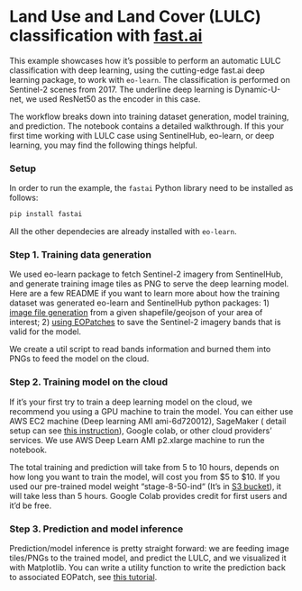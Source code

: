 # Land Use and Land Cover (LULC) classification with [fast.ai](https://docs.fast.ai/)

This example showcases how it’s possible to perform an automatic LULC classification with deep learning, using the cutting-edge fast.ai deep learning package, to work with `eo-learn`. The classification is performed on Sentinel-2 scenes from 2017. The underline deep learning is Dynamic-U-net, we used ResNet50 as the encoder in this case.

The workflow breaks down into training dataset generation, model training, and prediction. The notebook contains a detailed walkthrough. If this your first time working with LULC case using SentinelHub, eo-learn, or deep learning, you may find the following things helpful.

### Setup

In order to run the example, the `fastai` Python library need to be installed as follows:

```bash
pip install fastai
```

All the other dependecies are already installed with `eo-learn`.

### Step 1. Training data generation

We used eo-learn package to fetch Sentinel-2 imagery from SentinelHub, and generate training image tiles as PNG to serve the deep learning model. Here are a few README if you want to learn more about how the training dataset was generated eo-learn and SentinelHub python packages: 1) [image file generation](https://github.com/sentinel-hub/eo-learn/tree/master/examples/land-cover-map) from a given shapefile/geojson of your area of interest; 2) [using EOPatches](https://github.com/sentinel-hub/eo-learn/tree/master/examples/land-cover-map) to save the Sentinel-2 imagery bands that is valid for the model.

We create a util script to read bands information and burned them into PNGs to feed the model on the cloud.

### Step 2. Training model on the cloud

If it’s your first try to train a deep learning model on the cloud, we recommend you using a GPU machine to train the model. You can either use AWS EC2 machine (Deep learning AMI ami-6d720012), SageMaker ( detail setup can see [this instruction](https://github.com/sentinel-hub/eo-learn/blob/master/examples/tree-cover-keras/sagemaker.md)), Google colab, or other cloud providers’ services. We use AWS Deep Learn AMI p2.xlarge machine to run the notebook.

The total training and prediction will take from 5 to 10 hours, depends on how long you want to train the model, will cost you from $5 to $10. If you used our pre-trained model weight “stage-8-50-ind“ (It’s in [S3 bucket](https://s3.amazonaws.com/query-planet-fastai-model)), it will take less than 5 hours.  Google Colab provides credit for first users and it’d be free.


### Step 3. Prediction and model inference

Prediction/model inference is pretty straight forward: we are feeding image tiles/PNGs to the trained model, and predict the LULC, and we visualized it with Matplotlib. You can write a utility function to write the prediction back to associated EOPatch, see [this tutorial](https://eo-learn.readthedocs.io/en/latest/examples/land-cover-map/SI_LULC_pipeline.html#8.-Visualization-of-the-results).
